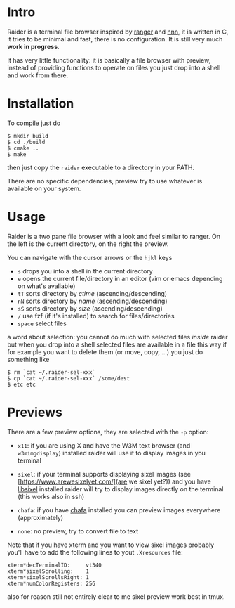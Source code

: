 # Intro

Raider is a terminal file browser inspired by
[ranger](https://github.com/ranger/ranger) and
[nnn](https://github.com/jarun/nnn), it is written in C, it tries to be minimal
and fast, there is no configuration. It is still very much **work in progress**.


It has very little functionality: it is basically a file browser with preview,
instead of providing functions to operate on files you just drop into a shell
and work from there.

# Installation

To compile just do

    $ mkdir build
    $ cd ./build
    $ cmake ..
    $ make

then just copy the `raider` executable to a directory in your PATH.

There are no specific dependencies, preview try to use whatever is available on
your system.

# Usage

Raider is a two pane file browser with a look and feel similar to ranger. On the
left is the current directory, on the right the preview.

You can navigate with the cursor arrows or the `hjkl` keys

- `s` drops you into a shell in the current directory
- `e` opens the current file/directory in an editor (vim or emacs depending on
  what's avaliable)
- `tT` sorts directory by *ctime* (ascending/descending)
- `nN` sorts directory by *name* (ascending/descending)
- `sS` sorts directory by *size* (ascending/descending)
- `/` use fzf (if it's installed) to search for files/directories
- `space` select files

a word about selection: you cannot do much with selected files *inside* raider
but when you drop into a shell selected files are available in a file this way
if for example you want to delete them (or move, copy, ...) you just do
something like

    $ rm `cat ~/.raider-sel-xxx`
    $ cp `cat ~/.raider-sel-xxx` /some/dest
    $ etc etc

# Previews

There are a few preview options, they are selected with the `-p` option:

- `x11`: if you are using X and have the W3M text browser (and `w3mimgdisplay`)
  installed raider will use it to display images in you terminal

- `sixel`: if your terminal supports displaying sixel images (see
  [https://www.arewesixelyet.com/](are we sixel yet?)) and you have
  [libsixel](https://github.com/saitoha/libsixel) installed raider will try to
  display images directly on the terminal (this works also in ssh)

- `chafa`: if you have [chafa](https://github.com/hpjansson/chafa/) installed
  you can preview images everywhere (approximately)

- `none`: no preview, try to convert file to text

Note that if you have xterm and you want to view sixel images probably you'll
have to add the following lines to yout `.Xresources` file:

    xterm*decTerminalID:     vt340
    xterm*sixelScrolling:    1
    xterm*sixelScrollsRight: 1
    xterm*numColorRegisters: 256

also for reason still not entirely clear to me sixel preview work best in tmux.
